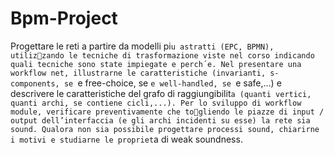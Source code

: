 # Bpm-Project
Progettare le reti a partire da modelli pi`u astratti (EPC, BPMN), utilizzando le tecniche di trasformazione viste nel corso indicando quali tecniche
sono state impiegate e perch´e.
Nel presentare una workflow net, illustrarne le caratteristiche (invarianti,
s-components, se `e free-choice, se `e well-handled, se `e safe,...) e descrivere
le caratteristiche del grafo di raggiungibilit`a (quanti vertici, quanti archi, se
contiene cicli,...).
Per lo sviluppo di workflow module, verificare preventivamente che togliendo le piazze di input / output dell’interfaccia (e gli archi incidenti su
esse) la rete sia sound.
Qualora non sia possibile progettare processi sound, chiarirne i motivi e
studiarne le propriet`a di weak soundness.
